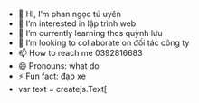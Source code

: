 - 👋 Hi, I’m phan ngọc tú uyên
- 👀 I’m interested in lập trình web
- 🌱 I’m currently learning thcs quỳnh lưu
- 💞️ I’m looking to collaborate on đối tác công ty
- 📫 How to reach me 0392816683
- 😄 Pronouns: what do
- ⚡ Fun fact: đạp xe
- var text = createjs.Text[
